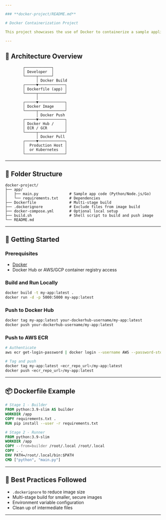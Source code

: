 ```yaml
---

### **docker-project/README.md**

# Docker Containerization Project

This project showcases the use of Docker to containerize a sample application. It includes a multi-stage Dockerfile for optimized image builds, usage of `.dockerignore`, and pushing the image to Docker Hub or a cloud container registry (ECR/GCR).

---
```


## 🧱 Architecture Overview

```
        ┌────────────┐
        │ Developer  │
        └─────┬──────┘
              │ Docker Build
        ┌─────▼────────────┐
        │ Dockerfile (app) │
        └─────┬────────────┘
              │
        ┌─────▼────────────┐
        │ Docker Image     │
        └─────┬────────────┘
              │ Docker Push
        ┌─────▼────────────┐
        │ Docker Hub /     │
        │ ECR / GCR        │
        └─────┬────────────┘
              │ Docker Pull
        ┌─────▼────────────┐
        │  Production Host │
        │  or Kubernetes   │
        └──────────────────┘
```

---

## 📁 Folder Structure

```
docker-project/
├── app/
│   ├── main.py              # Sample app code (Python/Node.js/Go)
│   └── requirements.txt     # Dependencies
├── Dockerfile               # Multi-stage build
├── .dockerignore            # Exclude files from image build
├── docker-compose.yml       # Optional local setup
├── build.sh                 # Shell script to build and push image
└── README.md
```

---

## 🚀 Getting Started

### Prerequisites
- [Docker](https://www.docker.com/products/docker-desktop)
- Docker Hub or AWS/GCP container registry access

### Build and Run Locally
```bash
docker build -t my-app:latest .
docker run -d -p 5000:5000 my-app:latest
```

### Push to Docker Hub
```bash
docker tag my-app:latest your-dockerhub-username/my-app:latest
docker push your-dockerhub-username/my-app:latest
```

### Push to AWS ECR
```bash
# Authenticate
aws ecr get-login-password | docker login --username AWS --password-stdin <aws_account_id>.dkr.ecr.<region>.amazonaws.com

# Tag and push
docker tag my-app:latest <ecr_repo_url>/my-app:latest
docker push <ecr_repo_url>/my-app:latest
```

---

## 📦 Dockerfile Example
```Dockerfile
# Stage 1 - Builder
FROM python:3.9-slim AS builder
WORKDIR /app
COPY requirements.txt .
RUN pip install --user -r requirements.txt

# Stage 2 - Runner
FROM python:3.9-slim
WORKDIR /app
COPY --from=builder /root/.local /root/.local
COPY . .
ENV PATH=/root/.local/bin:$PATH
CMD ["python", "main.py"]
```

---

## 🔐 Best Practices Followed
- `.dockerignore` to reduce image size
- Multi-stage build for smaller, secure images
- Environment variable configuration
- Clean up of intermediate files

---

